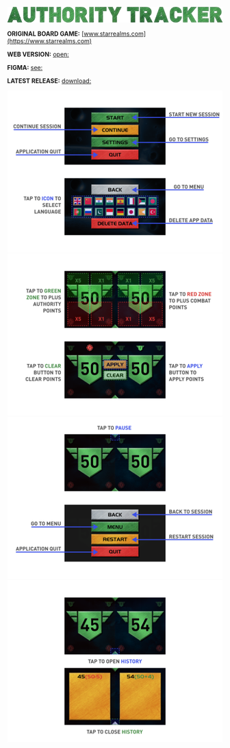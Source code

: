 ![Model](Promo/Promo_Main.png)

**ORIGINAL BOARD GAME:** [www.starrealms.com](https://www.starrealms.com)

**WEB VERSION:** [open:](https://play.unity.com/en/games/238e2072-16b3-4913-b810-cbad4ce5dc7e/authority-tracker)

**FIGMA:** [see:](https://www.figma.com/file/KTYZqqU3yKmgi3KuWg34NU/Authority-tracker)

**LATEST RELEASE:** [download:](https://github.com/SergeyKhanin/AuthorityTracker/releases)

![Model](Tutorial/Tutorial_Page_1.png)
![Model](Tutorial/Tutorial_Page_2.png)
![Model](Tutorial/Tutorial_Page_3.png)
![Model](Tutorial/Tutorial_Page_4.png)
